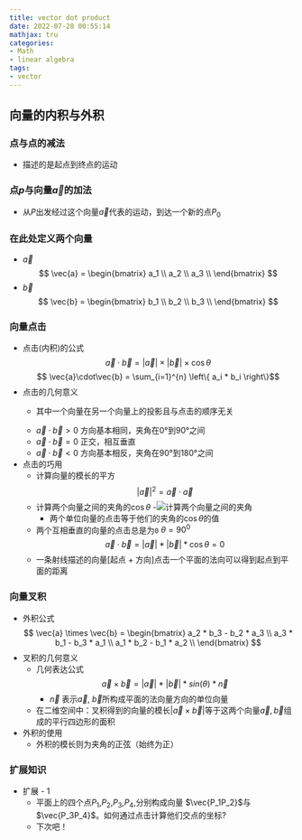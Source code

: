 ```yaml
---
title: vector dot product
date: 2022-07-28 00:55:14
mathjax: tru
categories:
- Math
- linear algebra
tags:
- vector
---
```

## 向量的内积与外积
### 点与点的减法
- 描述的是起点到终点的运动

### 点${p}$与向量$\vec{a}$的加法

- 从$P$出发经过这个向量$\vec{a}$代表的运动，到达一个新的点$P_0$

### 在此处定义两个向量
- $\vec{a}$
  $$  
       \vec{a} = \begin{bmatrix} 
          a_1 \\
          a_2 \\
          a_3 \\
        \end{bmatrix}
  $$ 
- $\vec{b}$
  $$  
      \vec{b} = \begin{bmatrix} 
        b_1 \\
        b_2 \\
        b_3 \\
      \end{bmatrix}
  $$ 

### 向量点击

- 点击(内积)的公式
  $$\vec{a}\cdot\vec{b} = |\vec{a}|\times|\vec{b}|\times \cos \theta $$
  $$ \vec{a}\cdot\vec{b} = \sum_{i=1}^{n} \left\{ a_i * b_i \right\}$$
- 点击的几何意义
  - <p> 其中一个向量在另一个向量上的投影且与点击的顺序无关 </p>
  - $\vec{a}\cdot\vec{b} > 0$    方向基本相同，夹角在0°到90°之间
  - $\vec{a}\cdot\vec{b} = 0$    正交，相互垂直 
  - $\vec{a}\cdot\vec{b} < 0$    方向基本相反，夹角在90°到180°之间
- 点击的巧用
  - 计算向量的模长的平方
    $$|\vec{a}|^2 = \vec{a} \cdot \vec{a} $$
  - 计算两个向量之间的夹角的$\cos\theta$
    -![计算两个向量之间的夹角](https://raw.githubusercontent.com/Ranbun/images/main/weChat/vector/计算两个向量的夹角.png "计算两个向量之间的夹角")
    - 两个单位向量的点击等于他们的夹角的$\cos\theta$的值
  - 两个互相垂直的向量的点击总是为`0` $\theta = 90^0$
    $$\vec{a} \cdot \vec{b} = |\vec{a}| \ast |\vec{b}| \ast \cos\theta = 0 $$
  - 一条射线描述的向量[起点 + 方向]点击一个平面的法向可以得到起点到平面的距离   
### 向量叉积

- 外积公式
  $$ 
      \vec{a} \times \vec{b} =  
      \begin{bmatrix} 
        a_2 * b_3 - b_2 * a_3 \\
        a_3 * b_1 - b_3 * a_1 \\
        a_1 * b_2 - b_1 * a_2 \\
      \end{bmatrix}
   $$
- 叉积的几何意义
  - 几何表达公式
    $$
      \vec{a} \times \vec{b} = |\vec{a}| * |\vec{b}| * sin(\theta) * \vec{n}
    $$
    - $\vec{n}$ 表示$\vec{a}$, $\vec{b}$所构成平面的法向量方向的单位向量
  - 在二维空间中：叉积得到的向量的模长$|\vec{a}\times\vec{b}|$等于这两个向量$\vec{a},\vec{b}$组成的平行四边形的面积
 - 外积的使用
    - 外积的模长则为夹角的正弦（始终为正）

### 扩展知识

- 扩展 - 1
  - 平面上的四个点$P_1$,$P_2$,$P_3$,$P_4$,分别构成向量 $\vec{P_1P_2}$与$\vec{P_3P_4}$。如何通过点击计算他们交点的坐标?
  - 下次吧！